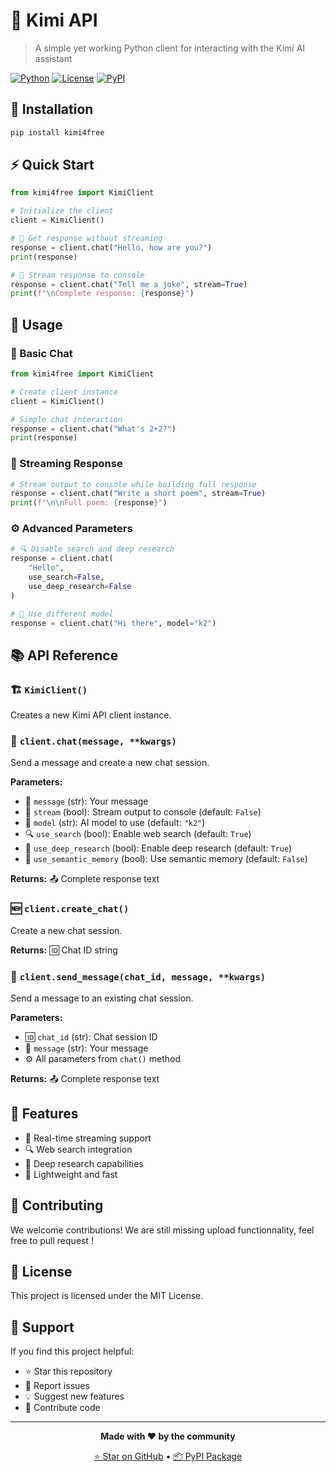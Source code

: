# 🤖 Kimi API

> A simple yet working Python client for interacting with the Kimi AI assistant

[![Python](https://img.shields.io/badge/Python-3.7+-blue.svg)](https://python.org)
[![License](https://img.shields.io/badge/License-MIT-green.svg)](LICENSE)
[![PyPI](https://img.shields.io/badge/PyPI-kimi4free-orange.svg)](https://pypi.org/project/kimi4free/)

## 🚀 Installation

```bash
pip install kimi4free
```

## ⚡ Quick Start

```python
from kimi4free import KimiClient

# Initialize the client
client = KimiClient()

# 💬 Get response without streaming
response = client.chat("Hello, how are you?")
print(response)

# 🌊 Stream response to console
response = client.chat("Tell me a joke", stream=True)
print(f"\nComplete response: {response}")
```

## 📖 Usage

### 💭 Basic Chat

```python
from kimi4free import KimiClient

# Create client instance
client = KimiClient()

# Simple chat interaction
response = client.chat("What's 2+2?")
print(response)
```

### 🌊 Streaming Response

```python
# Stream output to console while building full response
response = client.chat("Write a short poem", stream=True)
print(f"\n\nFull poem: {response}")
```

### ⚙️ Advanced Parameters

```python
# 🔍 Disable search and deep research
response = client.chat(
    "Hello", 
    use_search=False, 
    use_deep_research=False
)

# 🎯 Use different model
response = client.chat("Hi there", model="k2")
```

## 📚 API Reference

### 🏗️ `KimiClient()`

Creates a new Kimi API client instance.

### 💬 `client.chat(message, **kwargs)`

Send a message and create a new chat session.

**Parameters:**
- 📝 `message` (str): Your message
- 🌊 `stream` (bool): Stream output to console (default: `False`)
- 🤖 `model` (str): AI model to use (default: `"k2"`)
- 🔍 `use_search` (bool): Enable web search (default: `True`)
- 🔬 `use_deep_research` (bool): Enable deep research (default: `True`)
- 🧠 `use_semantic_memory` (bool): Use semantic memory (default: `False`)

**Returns:** 📤 Complete response text

### 🆕 `client.create_chat()`

Create a new chat session.

**Returns:** 🆔 Chat ID string

### 📨 `client.send_message(chat_id, message, **kwargs)`

Send a message to an existing chat session.

**Parameters:**
- 🆔 `chat_id` (str): Chat session ID
- 📝 `message` (str): Your message
- ⚙️ All parameters from `chat()` method

**Returns:** 📤 Complete response text

## 🎯 Features

- 🌊 Real-time streaming support
- 🔍 Web search integration
- 🔬 Deep research capabilities
- 📱 Lightweight and fast

## 🤝 Contributing

We welcome contributions! We are still missing upload functionnality, feel free to pull request !

## 📄 License

This project is licensed under the MIT License.

## 💖 Support

If you find this project helpful:

- ⭐ Star this repository
- 🐛 Report issues
- 💡 Suggest new features
- 🤝 Contribute code

---

<div align="center">

**Made with ❤️ by the community**

[⭐ Star on GitHub](https://github.com/SertraFurr/kimi4free) • [📦 PyPI Package](https://pypi.org/project/kimi4free/)

</div>
